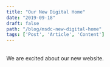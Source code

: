 ```yaml
---
title: "Our New Digital Home"
date: "2019-09-18"
draft: false
path: "/blog/msdc-new-digital-home"
tags: ['Post', 'Article', 'Content']
---
```



<br/>
We are excited about our new website.
